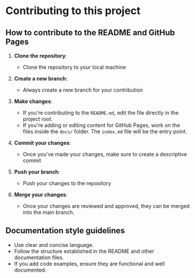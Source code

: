 # Contributing to this project

## How to contribute to the README and GitHub Pages

1. **Clone the repository**:
   - Clone the repository to your local machine

2. **Create a new branch**:
   - Always create a new branch for your contribution

3. **Make changes**:
   - If you're contributing to the `README.md`, edit the file directly in the project root.
   - If you're adding or editing content for GitHub Pages, work on the files inside the `docs/` folder. The `index.md` file will be the entry point.

4. **Commit your changes**:
   - Once you've made your changes, make sure to create a descriptive commit

5. **Push your branch**:
   - Push your changes to the repository

6. **Merge your changes**:
   - Once your changes are reviewed and approved, they can be merged into the main branch.

## Documentation style guidelines
- Use clear and concise language.
- Follow the structure established in the README and other documentation files.
- If you add code examples, ensure they are functional and well documented.
